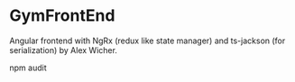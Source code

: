 # GymFrontEnd

Angular frontend with NgRx (redux like state manager) and ts-jackson (for serialization) by Alex Wicher.

npm audit
